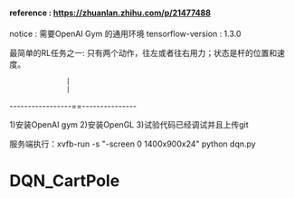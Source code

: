 
#### reference :  https://zhuanlan.zhihu.com/p/21477488 ####

notice : 需要OpenAI Gym 的通用环境 
tensorflow-version : 1.3.0

最简单的RL任务之一: 只有两个动作，往左或者往右用力；状态是杆的位置和速度。



                  |
                  |
-----------------==---------------


1)安装OpenAI gym
2)安装OpenGL
3)试验代码已经调试并且上传git


  服务端执行：xvfb-run -s "-screen 0 1400x900x24" python dqn.py

# DQN_CartPole
